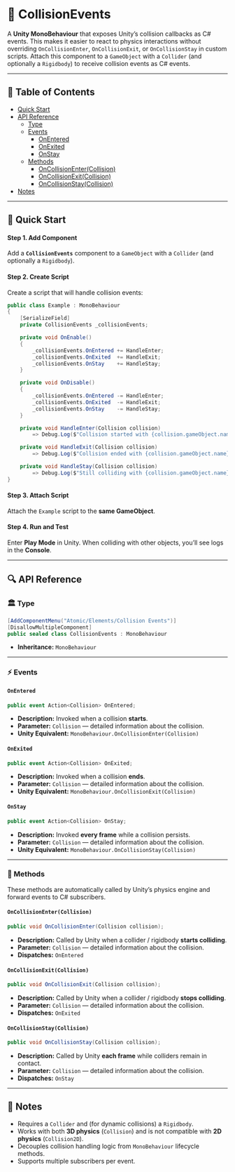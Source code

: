 # 🧩 CollisionEvents

A **Unity MonoBehaviour** that exposes Unity’s collision callbacks as C# events. This makes it easier
to react to physics interactions without overriding `OnCollisionEnter`, `OnCollisionExit`, or `OnCollisionStay` in
custom scripts. Attach this component to a `GameObject` with a `Collider` (and optionally a `Rigidbody`) to receive
collision events as C# events.

---

## 📑 Table of Contents

- [Quick Start](#-quick-start)
- [API Reference](#-api-reference)
    - [Type](#-type)
    - [Events](#-events)
        - [OnEntered](#onentered)
        - [OnExited](#onexited)
        - [OnStay](#onstay)
    - [Methods](#-methods)
        - [OnCollisionEnter(Collision)](#oncollisionentercollision)
        - [OnCollisionExit(Collision)](#oncollisionexitcollision)
        - [OnCollisionStay(Collision)](#oncollisionstaycollision)
- [Notes](#-notes)

---

## 🚀 Quick Start

#### Step 1. Add Component

Add a **`CollisionEvents`** component to a `GameObject` with a `Collider` (and optionally a `Rigidbody`).

#### Step 2. Create Script

Create a script that will handle collision events:

```csharp
public class Example : MonoBehaviour
{
    [SerializeField]
    private CollisionEvents _collisionEvents;

    private void OnEnable()
    {
        _collisionEvents.OnEntered += HandleEnter;
        _collisionEvents.OnExited  += HandleExit;
        _collisionEvents.OnStay    += HandleStay;
    }

    private void OnDisable()
    {
        _collisionEvents.OnEntered -= HandleEnter;
        _collisionEvents.OnExited  -= HandleExit;
        _collisionEvents.OnStay    -= HandleStay;
    }

    private void HandleEnter(Collision collision)
        => Debug.Log($"Collision started with {collision.gameObject.name}");

    private void HandleExit(Collision collision)
        => Debug.Log($"Collision ended with {collision.gameObject.name}");

    private void HandleStay(Collision collision)
        => Debug.Log($"Still colliding with {collision.gameObject.name}");
}
```

#### Step 3. Attach Script

Attach the `Example` script to the **same GameObject**.

#### Step 4. Run and Test

Enter **Play Mode** in Unity. When colliding with other objects, you’ll see logs in the **Console**.

---

## 🔍 API Reference

### 🏛️ Type <div id="-type"></div>

```csharp
[AddComponentMenu("Atomic/Elements/Collision Events")]
[DisallowMultipleComponent]
public sealed class CollisionEvents : MonoBehaviour
```

- **Inheritance:** `MonoBehaviour`

---

### ⚡ Events

#### `OnEntered`

```csharp
public event Action<Collision> OnEntered;
```

- **Description:** Invoked when a collision **starts**.
- **Parameter:** `Collision` — detailed information about the collision.
- **Unity Equivalent:** `MonoBehaviour.OnCollisionEnter(Collision)`

#### `OnExited`

```csharp
public event Action<Collision> OnExited;
```

- **Description:** Invoked when a collision **ends**.
- **Parameter:** `Collision` — detailed information about the collision.
- **Unity Equivalent:** `MonoBehaviour.OnCollisionExit(Collision)`

#### `OnStay`

```csharp
public event Action<Collision> OnStay;
```

- **Description:** Invoked **every frame** while a collision persists.
- **Parameter:** `Collision` — detailed information about the collision.
- **Unity Equivalent:** `MonoBehaviour.OnCollisionStay(Collision)`

---

### 🏹 Methods

These methods are automatically called by Unity’s physics engine and forward events to C# subscribers.

#### `OnCollisionEnter(Collision)`

```csharp
public void OnCollisionEnter(Collision collision);
```

- **Description:** Called by Unity when a collider / rigidbody **starts colliding**.
- **Parameter:** `Collision` — detailed information about the collision.
- **Dispatches:** `OnEntered`

#### `OnCollisionExit(Collision)`

```csharp
public void OnCollisionExit(Collision collision);
```

- **Description:** Called by Unity when a collider / rigidbody **stops colliding**.
- **Parameter:** `Collision` — detailed information about the collision.
- **Dispatches:** `OnExited`

#### `OnCollisionStay(Collision)`

```csharp
public void OnCollisionStay(Collision collision);
```

- **Description:** Called by Unity **each frame** while colliders remain in contact.
- **Parameter:** `Collision` — detailed information about the collision.
- **Dispatches:** `OnStay`

---

## 📝 Notes

- Requires a `Collider` and (for dynamic collisions) a `Rigidbody`.
- Works with both **3D physics** (`Collision`) and is not compatible with **2D physics** (`Collision2D`).
- Decouples collision handling logic from `MonoBehaviour` lifecycle methods.
- Supports multiple subscribers per event.